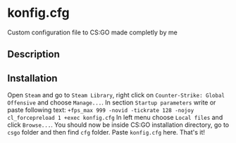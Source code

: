 # konfig.cfg
Custom configuration file to CS:GO made completly by me

## Description

## Installation
Open `Steam` and go to `Steam Library`, right click on `Counter-Strike: Global Offensive` and choose `Manage...`.
In section `Startup parameters` write or paste following text:
`+fps_max 999 -novid -tickrate 128 -nojoy cl_forcepreload 1 +exec konfig.cfg`
In left menu choose `Local files` and click `Browse...`.
You should now be inside CS:GO installation directory, go to `csgo` folder and then find `cfg` folder.
Paste `konfig.cfg` here. That's it!

